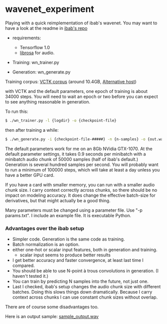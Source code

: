 # wavenet_experiment

Playing with a quick reimplementation of ibab's wavenet.  You may want to
have a look at the readme in [ibab's repo](https://github.com/ibab/tensorflow-wavenet)

- requirements:
  - Tensorflow 1.0
  - [librosa](https://github.com/librosa/librosa) for audio.

- Training:  wn_trainer.py
- Generation: wn_generate.py

Training corpus:
   [VCTK corpus](http://homepages.inf.ed.ac.uk/jyamagis/page3/page58/page58.html) (around 10.4GB, [Alternative host](http://www.udialogue.org/download/cstr-vctk-corpus.html))

with VCTK and the default parameters, one epoch of training is about 34000
steps.  You will need to wait an epoch or two before you can expect to see
anything reasonable in generation.

To run this:

```sh
$ ./wn_trainer.py -l {logdir} -o {checkpoint-file}
```

then after training a while:

```sh
$ ./wn_generate.py -i {checkpoint-file-#####} -n {n-samples} -o {out.wav}
```

The default parameters work for me on an 8Gb NVidia GTX-1070.  At the
default parameter settings, it takes 0.9 seconds per minibatch with
a minibatch audio chunk of 50000 samples (half of ibab's default.)  Generation
is several hundred samples per second.  You will probably want to run a
minimum of 100000 steps, which will take at least a day unless you have a
better GPU card.

If you have a card with smaller memory, you can run with a smaller
audio chunk size.  I carry context correctly across chunks, so there
should be no impact on modeling accuracy.  It does change the effective
batch-size for derivatives, but that might actually be a good thing.

Many parameters must be changed using a parameter file.  Use "-p params.txt".
I include an example file.  It is executable Python.

### Advantages over the ibab setup

- Simpler code. Generation is the same code as training.
- Batch normalization is an option.
- either one-hot or scalar input features, both in generation and training.
  - scalar input seems to produce better results
- I get better accuracy and faster convergence, at least last time I compared.
- You should be able to use N-point à trous convolutions in generation.
  (I haven't tested it.)
- You can train by predicting N samples into the future, not just one.
- Last I checked, ibab's setup changes the audio chunk size with different
  batches.  Doing this slows things down dramatically.  Because I carry
  context across chunks I can use constant chunk sizes without overlap.

There are of course some disadvantages too.

Here is an output sample: [sample_output.wav](http://github.com/carl_quillen/wavenet_experiment/blob/master/sample_output.wav)

